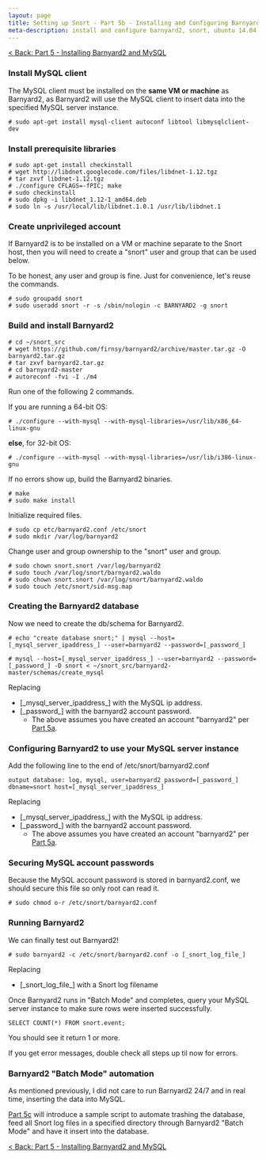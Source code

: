 ```yaml
---
layout: page
title: Setting up Snort - Part 5b - Installing and Configuring Barnyard2
meta-description: install and configure barnyard2, snort, ubuntu 14.04 lts
---
```


[< Back: Part 5 - Installing Barnyard2 and MySQL](/pages/snort/setup/5-installing-barnyard2-mysql)

### Install MySQL client

The MySQL client must be installed on the **same VM or machine** as Barnyard2, as Barnyard2 will use the MySQL client to insert data into the specified MySQL server instance.

```
# sudo apt-get install mysql-client autoconf libtool libmysqlclient-dev
```


### Install prerequisite libraries

```
# sudo apt-get install checkinstall
# wget http://libdnet.googlecode.com/files/libdnet-1.12.tgz
# tar zxvf libdnet-1.12.tgz
# ./configure CFLAGS=-fPIC; make
# sudo checkinstall
# sudo dpkg -i libdnet_1.12-1_amd64.deb
# sudo ln -s /usr/local/lib/libdnet.1.0.1 /usr/lib/libdnet.1
```

### Create unprivileged account

If Barnyard2 is to be installed on a VM or machine separate to the Snort host, then you will need to create a "snort" user and group that can be used below.

To be honest, any user and group is fine. Just for convenience, let's reuse the commands.

```
# sudo groupadd snort
# sudo useradd snort -r -s /sbin/nologin -c BARNYARD2 -g snort
```

### Build and install Barnyard2

```
# cd ~/snort_src
# wget https://github.com/firnsy/barnyard2/archive/master.tar.gz -O barnyard2.tar.gz
# tar zxvf barnyard2.tar.gz 
# cd barnyard2-master
# autoreconf -fvi -I ./m4
```

Run one of the following 2 commands.

If you are running a 64-bit OS:

```
# ./configure --with-mysql --with-mysql-libraries=/usr/lib/x86_64-linux-gnu
```

**else**, for 32-bit OS:

```
# ./configure --with-mysql --with-mysql-libraries=/usr/lib/i386-linux-gnu
```

If no errors show up, build the Barnyard2 binaries.

```
# make
# sudo make install
```

Initialize required files.

```
# sudo cp etc/barnyard2.conf /etc/snort
# sudo mkdir /var/log/barnyard2
```

Change user and group ownership to the "snort" user and group.

```
# sudo chown snort.snort /var/log/barnyard2
# sudo touch /var/log/snort/barnyard2.waldo
# sudo chown snort.snort /var/log/snort/barnyard2.waldo
# sudo touch /etc/snort/sid-msg.map
```

### Creating the Barnyard2 database

Now we need to create the db/schema for Barnyard2.


```
# echo "create database snort;" | mysql --host=[_mysql_server_ipaddress_] --user=barnyard2 --password=[_password_]

# mysql --host=[_mysql_server_ipaddress_] --user=barnyard2 --password=[_password_] -D snort < ~/snort_src/barnyard2-master/schemas/create_mysql
```

Replacing

- [\_mysql\_server\_ipaddress\_] with the MySQL ip address.
- [\_password\_] with the barnyard2 account password.
  - The above assumes you have created an account "barnyard2" per [Part 5a](/pages/snort/setup/5a-configuring-mysql-for-barnyard2).

### Configuring Barnyard2 to use your MySQL server instance

Add the following line to the end of /etc/snort/barnyard2.conf

```
output database: log, mysql, user=barnyard2 password=[_password_] dbname=snort host=[_mysql_server_ipaddress_]
```

Replacing

- [\_mysql\_server\_ipaddress\_] with the MySQL ip address.
- [\_password\_] with the barnyard2 account password.
  - The above assumes you have created an account "barnyard2" per [Part 5a](/pages/snort/setup/5a-configuring-mysql-for-barnyard2).

### Securing MySQL account passwords

Because the MySQL account password is stored in barnyard2.conf, we should secure this file so only root can read it.

```
# sudo chmod o-r /etc/snort/barnyard2.conf
```

### Running Barnyard2

We can finally test out Barnyard2!

```
# sudo barnyard2 -c /etc/snort/barnyard2.conf -o [_snort_log_file_]
```

Replacing
- [\_snort\_log\_file\_] with a Snort log filename

Once Barnyard2 runs in "Batch Mode" and completes, query your MySQL server instance to make sure rows were inserted successfully.

```
SELECT COUNT(*) FROM snort.event;
```

You should see it return 1 or more.

If you get error messages, double check all steps up til now for errors.

### Barnyard2 "Batch Mode" automation

As mentioned previously, I did not care to run Barnyard2 24/7 and in real time, inserting the data into MySQL.

[Part 5c](/pages/snort/setup/5c-automate-barnyard2-batch) will introduce a sample script to automate trashing the database, feed all Snort log files in a specified directory through Barnyard2 "Batch Mode" and have it insert into the database.

[< Back: Part 5 - Installing Barnyard2 and MySQL](/pages/snort/setup/5-installing-barnyard2-mysql)
